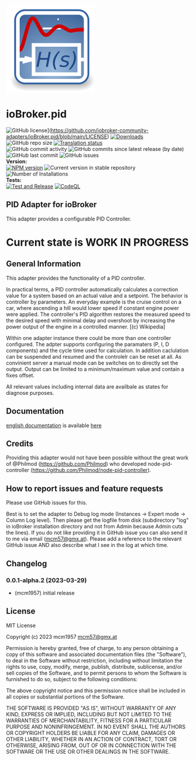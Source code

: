 ![Logo](admin/pid.png)

# ioBroker.pid

![GitHub license](https://img.shields.io/github/license/iobroker-community-adapters/ioBroker.pid)](https://github.com/iobroker-community-adapters/ioBroker.pid/blob/main/LICENSE)
[![Downloads](https://img.shields.io/npm/dm/iobroker.pid.svg)](https://www.npmjs.com/package/iobroker.pid)
![GitHub repo size](https://img.shields.io/github/repo-size/iobroker-community-adapters/ioBroker.pid)
[![Translation status](https://weblate.iobroker.net/widgets/adapters/-/pid/svg-badge.svg)](https://weblate.iobroker.net/engage/adapters/?utm_source=widget)</br>
![GitHub commit activity](https://img.shields.io/github/commit-activity/m/iobroker-community-adapters/ioBroker.pid)
![GitHub commits since latest release (by date)](https://img.shields.io/github/commits-since/iobroker-community-adapters/ioBroker.pid/latest)
![GitHub last commit](https://img.shields.io/github/last-commit/iobroker-community-adapters/ioBroker.pid)
![GitHub issues](https://img.shields.io/github/issues/iobroker-community-adapters/ioBroker.pid)
</br>
**Version:** </br>
[![NPM version](http://img.shields.io/npm/v/iobroker.pid.svg)](https://www.npmjs.com/package/iobroker.pid)
![Current version in stable repository](https://iobroker.live/badges/pid-stable.svg)
![Number of Installations](https://iobroker.live/badges/pid-installed.svg)
</br>
**Tests:** </br>
[![Test and Release](https://github.com/iobroker-community-adapters/ioBroker.pid/actions/workflows/test-and-release.yml/badge.svg)](https://github.com/iobroker-community-adapters/ioBroker.pid/actions/workflows/test-and-release.yml)
[![CodeQL](https://github.com/iobroker-community-adapters/ioBroker.pid/actions/workflows/codeql.yml/badge.svg)](https://github.com/iobroker-community-adapters/ioBroker.pid/actions/workflows/codeql.yml)

<!--
## Sentry
**This adapter uses Sentry libraries to automatically report exceptions and code errors to the developers.**
For more details and for information how to disable the error reporting see [Sentry-Plugin Documentation](https://github.com/ioBroker/plugin-sentry#plugin-sentry)! Sentry reporting is used starting with js-controller 3.0.
-->

## PID Adapter for ioBroker

This adapter provides a configurable PID Controller.

# **Current state is WORK IN PROGRESS**

## General Information

This adapter provides the functionality of a PID controller.

In practical terms, a PID controller automatically calculates a correction value for a system based on an actual value and a setpoint. The behavior is controller by parameters. An everyday example is the cruise control on a car, where ascending a hill would lower speed if constant engine power were applied. The controller's PID algorithm restores the measured speed to the desired speed with minimal delay and overshoot by increasing the power output of the engine in a controlled manner. [(c) Wikipedia]

Within one adapter instance there could be more than one controller configured. The adpter supports configuring the paramaters (P, I, D components) and the cycle time used for calculation. In addition caclulation can be suspended and resumed and the controlelr can be reset at all. As convinient server a manual mode can be switches on to directly set the output. Output can be limited to a minimum/maximum value and contain a fixes offset.

All relevant values including internal data are availbale as states for diagnose purposes.

## Documentation

[english documentation](docs/en/pid.md) is available [here](docs/en/pid.md) <br>

<!-- [german documentation](docs/de/pid.md) is available [here](docs/de/pid.md) -->

## Credits

Providing this adapter would not have been possible without the great work of @Philmod (https://github.com/Philmod) who developed node-pid-controller (https://github.com/Philmod/node-pid-controller).

## How to report issues and feature requests

Please use GitHub issues for this.

Best is to set the adapter to Debug log mode (Instances -> Expert mode -> Column Log level). Then please get the logfile from disk (subdirectory "log" in ioBroker installation directory and not from Admin because Admin cuts the lines). If you do not like providing it in GitHub issue you can also send it to me via email (mcm57@gmx.at). Please add a reference to the relevant GitHub issue AND also describe what I see in the log at which time.

## Changelog

<!--
    Placeholder for the next version (at the beginning of the line):
    ### **WORK IN PROGRESS**
-->

### 0.0.1-alpha.2 (2023-03-29)

-   (mcm1957) initial release

## License

MIT License

Copyright (c) 2023 mcm1957 <mcm57@gmx.at>

Permission is hereby granted, free of charge, to any person obtaining a copy
of this software and associated documentation files (the "Software"), to deal
in the Software without restriction, including without limitation the rights
to use, copy, modify, merge, publish, distribute, sublicense, and/or sell
copies of the Software, and to permit persons to whom the Software is
furnished to do so, subject to the following conditions:

The above copyright notice and this permission notice shall be included in all
copies or substantial portions of the Software.

THE SOFTWARE IS PROVIDED "AS IS", WITHOUT WARRANTY OF ANY KIND, EXPRESS OR
IMPLIED, INCLUDING BUT NOT LIMITED TO THE WARRANTIES OF MERCHANTABILITY,
FITNESS FOR A PARTICULAR PURPOSE AND NONINFRINGEMENT. IN NO EVENT SHALL THE
AUTHORS OR COPYRIGHT HOLDERS BE LIABLE FOR ANY CLAIM, DAMAGES OR OTHER
LIABILITY, WHETHER IN AN ACTION OF CONTRACT, TORT OR OTHERWISE, ARISING FROM,
OUT OF OR IN CONNECTION WITH THE SOFTWARE OR THE USE OR OTHER DEALINGS IN THE
SOFTWARE.
